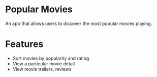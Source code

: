 
# Popular Movies

An app that allows users to discover the most popular movies playing.

# Features

-   Sort movies by popularity and rating
-   View a particular movie detail
-   View movie trailers, reviews
